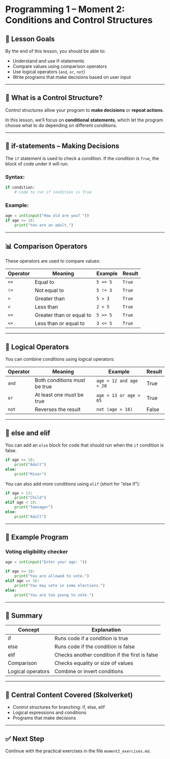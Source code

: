 # Programming 1 – Moment 2: Conditions and Control Structures

## 🎯 Lesson Goals
By the end of this lesson, you should be able to:

- Understand and use if-statements
- Compare values using comparison operators
- Use logical operators (`and`, `or`, `not`)
- Write programs that make decisions based on user input

---

## 🔁 What is a Control Structure?

Control structures allow your program to **make decisions** or **repeat actions**.

In this lesson, we’ll focus on **conditional statements**, which let the program choose what to do depending on different conditions.

---

## 🧪 if-statements – Making Decisions

The `if` statement is used to check a condition. If the condition is `True`, the block of code under it will run.

### Syntax:
```python
if condition:
    # code to run if condition is True
```

### Example:
```python
age = int(input("How old are you? "))
if age >= 18:
    print("You are an adult.")
```

---

## 📊 Comparison Operators

These operators are used to compare values:

| Operator | Meaning                  | Example      | Result     |
|----------|--------------------------|--------------|------------|
| `==`     | Equal to                 | `5 == 5`     | `True`     |
| `!=`     | Not equal to             | `5 != 3`     | `True`     |
| `>`      | Greater than             | `5 > 3`      | `True`     |
| `<`      | Less than                | `2 < 5`      | `True`     |
| `>=`     | Greater than or equal to | `5 >= 5`     | `True`     |
| `<=`     | Less than or equal to    | `3 <= 5`     | `True`     |

---

## 🤝 Logical Operators

You can combine conditions using logical operators:

| Operator | Meaning                     | Example                    | Result   |
|----------|-----------------------------|----------------------------|----------|
| `and`    | Both conditions must be true| `age > 12 and age < 20`    | True     |
| `or`     | At least one must be true   | `age < 13 or age > 65`     | True     |
| `not`    | Reverses the result         | `not (age > 18)`           | False    |

---

## 🧭 else and elif

You can add an `else` block for code that should run when the `if` condition is false.

```python
if age >= 18:
    print("Adult")
else:
    print("Minor")
```

You can also add more conditions using `elif` (short for “else if”):

```python
if age < 13:
    print("Child")
elif age < 18:
    print("Teenager")
else:
    print("Adult")
```

---

## 🧪 Example Program

### Voting eligibility checker
```python
age = int(input("Enter your age: "))

if age >= 18:
    print("You are allowed to vote.")
elif age >= 16:
    print("You may vote in some elections.")
else:
    print("You are too young to vote.")
```

---

## 🧩 Summary

| Concept           | Explanation                                  |
|-------------------|----------------------------------------------|
| if                | Runs code if a condition is true             |
| else              | Runs code if the condition is false          |
| elif              | Checks another condition if the first is false |
| Comparison        | Checks equality or size of values            |
| Logical operators | Combine or invert conditions                 |

---

## 📌 Central Content Covered (Skolverket)

- Control structures for branching: if, else, elif
- Logical expressions and conditions
- Programs that make decisions

---

## ✅ Next Step
Continue with the practical exercises in the file `moment2_exercises.md`.
